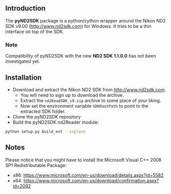 ## Introduction

The **pyND2SDK** package is a python/cython wrapper around the Nikon ND2 SDK v9.00 (http://www.nd2sdk.com) for Windows. It tries to be a thin interface on top of the SDK.

### Note

Compatibility of pyND2SDK with the new **ND2 SDK 1.1.0.0** has not been investigated yet.

## Installation

* Download and extract the Nikon ND2 SDK from http://www.nd2sdk.com.
	* You will need to sign up to download the archive.
	* Extract the `nd2ReadSDK_v9.zip` archive to some place of your liking.
	* Now set the environment variable `SDKRootPath` to point to the extracted SDK folder.
* Clone the pyND2SDK repository
* Build the pyND2SDK.nd2Reader module:
```bash
python setup.py build_ext --inplace
```

## Notes

Please notice that you might have to install the Microsoft Visual C++ 2008 SP1 Redistributable Package:
* x86: https://www.microsoft.com/en-us/download/details.aspx?id=5582
* x64: https://www.microsoft.com/en-us/download/confirmation.aspx?id=2092
